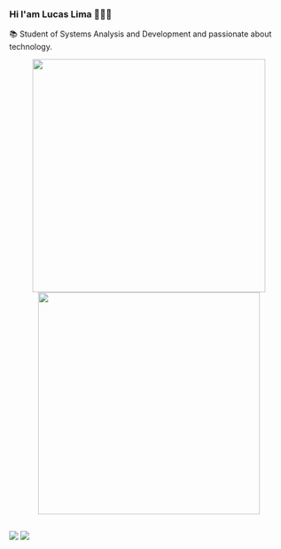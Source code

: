 ### Hi I'am Lucas Lima 👨🏻‍💻
   📚 Student of Systems Analysis and Development and passionate about technology.
   
<div align="center">
 <a href="https://github.com/lucaslimadev">
  <img width="420"src="https://github-readme-stats.vercel.app/api?username=lucaslimadev&show_icons=true&theme=midnight-purple&include_all_commits=true&count_private=true"/>
  <img width="400"src="https://github-readme-stats.vercel.app/api/top-langs/?username=lucaslimadev&layout=compact&langs_count=7&theme=midnight-purple"/>
</div>
   
  ##
 
<div> 
  <a href="https://www.linkedin.com/in/lucaslimax" target="_blank"><img src="https://img.shields.io/badge/-LinkedIn-%230077B5?style=for-the-badge&logo=linkedin&logoColor=white" target="_blank"></a> 
  <a href="https://instagram.com/lucaslimarm" target="_blank"><img src="https://img.shields.io/badge/-Instagram-610095?style=for-the-badge&logo=instagram&logoColor=white" target="_blank"></a>
</div>

